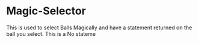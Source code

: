 # Magic-Selector
This is used to select Balls Magically and have a statement returned on the ball you select.
This is a No stateme
